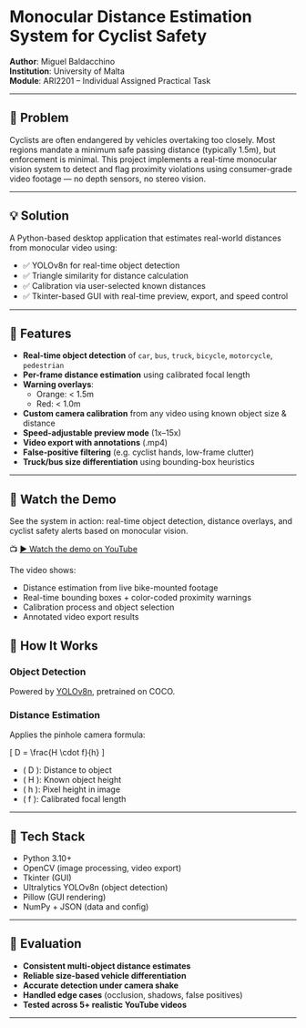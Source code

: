 # Monocular Distance Estimation System for Cyclist Safety

**Author**: Miguel Baldacchino  
**Institution**: University of Malta  
**Module**: ARI2201 – Individual Assigned Practical Task

---

## 🚨 Problem

Cyclists are often endangered by vehicles overtaking too closely. Most regions mandate a minimum safe passing distance (typically 1.5m), but enforcement is minimal. This project implements a real-time monocular vision system to detect and flag proximity violations using consumer-grade video footage — no depth sensors, no stereo vision.

---

## 💡 Solution

A Python-based desktop application that estimates real-world distances from monocular video using:

- ✅ YOLOv8n for real-time object detection  
- ✅ Triangle similarity for distance calculation  
- ✅ Calibration via user-selected known distances  
- ✅ Tkinter-based GUI with real-time preview, export, and speed control  

---

## 🎯 Features

- **Real-time object detection** of `car`, `bus`, `truck`, `bicycle`, `motorcycle`, `pedestrian`
- **Per-frame distance estimation** using calibrated focal length
- **Warning overlays**:
  - Orange: < 1.5m
  - Red: < 1.0m
- **Custom camera calibration** from any video using known object size & distance
- **Speed-adjustable preview mode** (1x–15x)
- **Video export with annotations** (.mp4)
- **False-positive filtering** (e.g. cyclist hands, low-frame clutter)
- **Truck/bus size differentiation** using bounding-box heuristics

---

## 🎥 Watch the Demo

See the system in action: real-time object detection, distance overlays, and cyclist safety alerts based on monocular vision.

📺 [▶️ Watch the demo on YouTube](https://www.youtube.com/watch?v=K90Wvh3lkXg&t=64s)

The video shows:

- Distance estimation from live bike-mounted footage  
- Real-time bounding boxes + color-coded proximity warnings  
- Calibration process and object selection  
- Annotated video export results  

## 🧠 How It Works

### Object Detection
Powered by [YOLOv8n](https://github.com/ultralytics/ultralytics), pretrained on COCO.

### Distance Estimation
Applies the pinhole camera formula:

\[
D = \frac{H \cdot f}{h}
\]

- \( D \): Distance to object  
- \( H \): Known object height  
- \( h \): Pixel height in image  
- \( f \): Calibrated focal length  

---

## 🧱 Tech Stack

- Python 3.10+
- OpenCV (image processing, video export)
- Tkinter (GUI)
- Ultralytics YOLOv8n (object detection)
- Pillow (GUI rendering)
- NumPy + JSON (data and config)

---

## 🧪 Evaluation

- **Consistent multi-object distance estimates**
- **Reliable size-based vehicle differentiation**
- **Accurate detection under camera shake**
- **Handled edge cases** (occlusion, shadows, false positives)
- **Tested across 5+ realistic YouTube videos**

---
